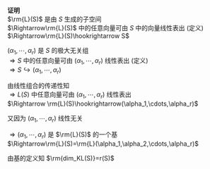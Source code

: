 **证明**  
 $\rm{L}(S)$ 是由 $S$ 生成的子空间  
 $\Rightarrow\rm{L}(S)$ 中的任意向量可由 $S$ 中的向量线性表出 (定义)  
 $\Rightarrow\rm{L}(S)\hookrightarrow S$  
  
 $(\alpha_1,\cdots,\alpha_r)$ 是 $S$ 的极大无关组  
 $\Rightarrow S$ 中的任意向量可由 $(\alpha_1,\cdots,\alpha_r)$ 线性表出 (定义)  
 $\Rightarrow S\hookrightarrow  
(\alpha_1,\cdots,\alpha_r)$  
  
  
由线性组合的传递性知  
 $\Rightarrow L(S)$ 中任意向量可由 $(\alpha_1,\cdots,\alpha_r)$ 线性表出  
 $\Rightarrow  
\rm{L}(S)\hookrightarrow(\alpha_1,\cdots,\alpha_r)$  
  
又因为 $(\alpha_1,\cdots,\alpha_r)$ 线性无关  
  
 $\Rightarrow  
(\alpha_1,\cdots,\alpha_r)$ 是 $\rm{L}(S)$ 的一个基  
 $\Rightarrow\rm{L}(S)=\rm{L}(\alpha_1,\alpha_2,\cdots,\alpha_r)$  
  
由基的定义知  $\rm{dim_KL(S)}=r(S)$  
